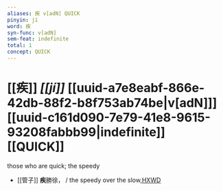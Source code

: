```yaml
---
aliases: 疾 v[adN] QUICK
pinyin: jí
word: 疾
syn-func: v[adN]
sem-feat: indefinite
total: 1
concept: QUICK 
---
```

# [[疾]] *[[jí]]*  [[uuid-a7e8eabf-866e-42db-88f2-b8f753ab74be|v[adN]]] [[uuid-c161d090-7e79-41e8-9615-93208fabbb99|indefinite]] [[QUICK]]
those who are quick; the speedy
 - [[管子]] **疾**勝徐， / the speedy over the slow,[HXWD](https://hxwd.org/textview.html?location=KR3c0001_tls_004-107a.3)